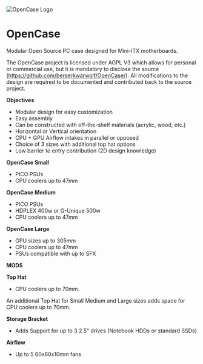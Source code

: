 ![OpenCase Logo](/berserkwarwolf/OpenCase/img/opencase.png "OpenCase Logo")

# OpenCase

Modular Open Source PC case designed for Mini-ITX motherboards.

The OpenCase project is licensed under AGPL V3 which allows for personal or commercial use, but it is mandatory to disclose the source (https://github.com/berserkwarwolf/OpenCase/). All modifications to the design are required to be documented and contributed back to the source project. 

**Objectives**

- Modular design for easy customization
- Easy assembly
- Can be constructed with off-the-shelf materials (acrylic, wood, etc.)
- Horizontal or Vertical orientation
- CPU + GPU Airflow intakes in parallel or opposed
- Choice of 3 sizes with additional top hat options
- Low barrier to entry contribution (2D design knowledge)

**OpenCase Small**

- PICO PSUs
- CPU coolers up to 47mm

**OpenCase Medium**

- PICO PSUs
- HDPLEX 400w or G-Unique 500w
- CPU coolers up to 47mm

**OpenCase Large**

- GPU sizes up to 305mm
- CPU coolers up to 47mm
- PSUs compatible with up to SFX

**MODS**

**Top Hat**

- CPU coolers up to 70mm.

An additional Top Hat for Small Medium and Large sizes adds space for CPU coolers up to 70mm.

**Storage Bracket**

- Adds Support for up to 3 2.5&quot; drives (Notebook HDDs or standard SSDs)

**Airflow**

- Up to 5 60x60x10mm fans
